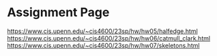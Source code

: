 # Assignment Page
https://www.cis.upenn.edu/~cis4600/23sp/hw/hw05/halfedge.html \
https://www.cis.upenn.edu/~cis4600/23sp/hw/hw06/catmull_clark.html \
https://www.cis.upenn.edu/~cis4600/23sp/hw/hw07/skeletons.html

